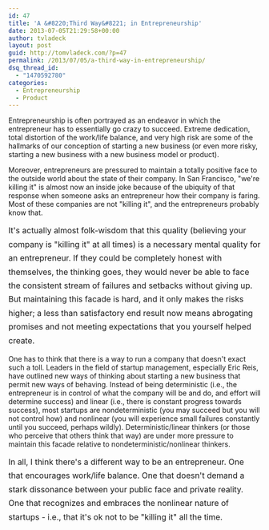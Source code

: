 ```yaml
---
id: 47
title: 'A &#8220;Third Way&#8221; in Entrepreneurship'
date: 2013-07-05T21:29:58+00:00
author: tvladeck
layout: post
guid: http://tomvladeck.com/?p=47
permalink: /2013/07/05/a-third-way-in-entrepreneurship/
dsq_thread_id:
  - "1470592780"
categories:
  - Entrepreneurship
  - Product
---
```

Entrepreneurship is often portrayed as an endeavor in which the entrepreneur has to essentially go crazy to succeed. Extreme dedication, total distortion of the work/life balance, and very high risk are some of the hallmarks of our conception of starting a new business (or even more risky, starting a new business with a new business model or product).

Moreover, entrepreneurs are pressured to maintain a totally positive face to the outside world about the state of their company. In San Francisco, "we're killing it" is almost now an inside joke because of the ubiquity of that response when someone asks an entrepreneur how their company is faring. Most of these companies are not "killing it", and the entrepreneurs probably know that.

<span style="line-height: 1.714285714; font-size: 1rem;">It's actually almost folk-wisdom that this quality (believing your company is "killing it" at all times) is a necessary mental quality for an entrepreneur. If they could be completely honest with themselves, the thinking goes, they would never be able to face the consistent stream of failures and setbacks without giving up. But maintaining this facade is hard, and it only makes the risks higher; a less than satisfactory end result now means abrogating promises and not meeting expectations that you yourself helped create. </span>

One has to think that there is a way to run a company that doesn't exact such a toll. Leaders in the field of startup management, especially Eric Reis, have outlined new ways of thinking about starting a new business that permit new ways of behaving. Instead of being deterministic (i.e., the entrepreneur is in control of what the company will be and do, and effort will determine success) and linear (i.e., there is constant progress towards success), most startups are nondeterministic (you may succeed but you will not control how) and nonlinear (you will experience small failures constantly until you succeed, perhaps wildly). Deterministic/linear thinkers (or those who perceive that others think that way) are under more pressure to maintain this facade relative to nondeterministic/nonlinear thinkers.

<span style="line-height: 1.714285714; font-size: 1rem;">In all, I think there's a different way to be an entrepreneur. One that encourages work/life balance. One that doesn't demand a stark dissonance between your public face and private reality. One that recognizes and embraces the nonlinear nature of startups - i.e., that it's ok not to be "killing it" all the time. </span><span style="line-height: 1.714285714; font-size: 1rem;"> </span>